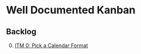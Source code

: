 # Well Documented Kanban

## Backlog

0. [ITM 0: Pick a Calendar Format](0_backlog/itm_0_pick_a_calendar_format.md)

